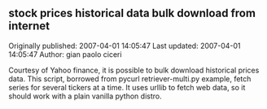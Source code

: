 ## stock prices historical data bulk download from internet 
Originally published: 2007-04-01 14:05:47 
Last updated: 2007-04-01 14:05:47 
Author: gian paolo ciceri 
 
Courtesy of Yahoo finance, it is possible to bulk download historical prices data. This script, borrowed from pycurl retriever-multi.py example, fetch series for several tickers at a time. It uses urllib to fetch web data, so it should work with a plain vanilla python distro.